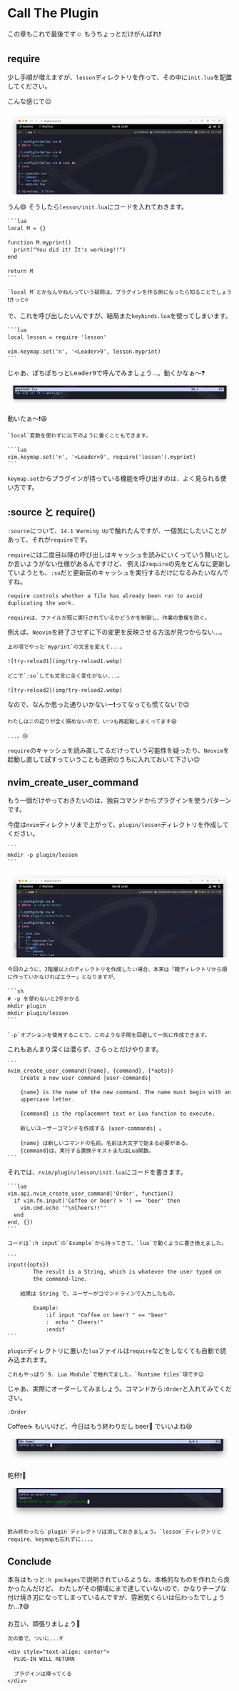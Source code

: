# Call The Plugin

この章もこれで最後です☺️ もうちょっとだけがんばれ❗

## require

少し手順が増えますが、`lesson`ディレクトリを作って、その中に`init.lua`を配置してください。

こんな感じで😉

![make-dir](img/make-dir.webp)

うん😄 そうしたら`lesson/init.lua`にコードを入れておきます。

~~~admonish example title="lesson/init.lua"
```lua
local M = {}

function M.myprint()
  print("You did it! It's working!!")
end

return M
```
~~~

```admonish note
`local M`とかなんやねんっていう疑問は、プラグインを作る側になったら知ることでしょう❗きっと☺️
```

で、これを呼び出したいんですが、結局また`keybinds.lua`を使ってしまいます。

~~~admonish example title="keybinds.lua"
```lua
local lesson = require 'lesson'

vim.keymap.set('n', '<Leader>9', lesson.myprint)
```
~~~

じゃあ、ぽちぽちっと<kbd>Leader</kbd><kbd>9</kbd>で呼んでみましょう...。動くかなぁ〜❓

![call-function5](img/call-function5.webp)

動いたぁ〜❗😆

~~~admonish tip
`local`変数を使わずに以下のように書くこともできます。

```lua
vim.keymap.set('n', '<Leader>9', require('lesson').myprint)
```
~~~

`keymap.set`からプラグインが持っている機能を呼び出すのは、よく見られる使い方です。

## :source と require()

`:source`について、`14.1 Warming Up`で触れたんですが、一個気にしたいことがあって、それが`require`です。

`require`には二度目以降の呼び出しはキャッシュを読みにいくっていう賢いとしか言いようがない仕様があるんですけど、
例えば`require`の先をどんなに更新していようとも、`:so`だと更新前のキャッシュを実行するだけになるみたいなんですね。

```admonish info title="[The require Function](https://www.lua.org/pil/8.1.html)"
require controls whether a file has already been run to avoid duplicating the work.

requireは、ファイルが既に実行されているかどうかを制御し、作業の重複を防ぐ。
```

例えば、`Neovim`を終了させずに下の変更を反映させる方法が見つからない...。

```admonish question
上の項でやった`myprint`の文言を変えて...。

![try-reload1](img/try-reload1.webp)

どこで`:so`しても文言に全く変化がない...。

![try-reload2](img/try-reload2.webp)

```

なので、なんか思った通りいかないー❗ってなっても慌てないで😉

```admonish note
わたしはこの辺りが全く掴めないので、いつも再起動しまくってます😆

...。😢
```

`require`のキャッシュを読み直してるだけっていう可能性を疑ったり、`Neovim`を起動し直して試すっていうことも選択のうちに入れておいて下さい😉

## nvim_create_user_command

もう一個だけやっておきたいのは、独自コマンドからプラグインを使うパターンです。

今度は`nvim`ディレクトリまで上がって、`plugin/lesson`ディレクトリを作成してください。

~~~admonish quote title="Command"
```
mkdir -p plugin/lesson
```
~~~

![make-dir2](img/make-dir2.webp)

~~~admonish tip
今回のように、2階層以上のディレクトリを作成したい場合、本来は「親ディレクトリから順に作っていかなければエラー」となりますが、

```sh
# -p を使わないと2手かかる
mkdir plugin
mkdir plugin/lesson
```

`-p`オプションを使用することで、このような手間を回避して一気に作成できます。
~~~

これもあんまり深くは潜らず、さらっとだけやります。

~~~admonish info title=":h nvim_create_user_command"
```
nvim_create_user_command({name}, {command}, {*opts})
    Create a new user command |user-commands|

    {name} is the name of the new command. The name must begin with an
    uppercase letter.

    {command} is the replacement text or Lua function to execute.

    新しいユーザーコマンドを作成する |user-commands| 。

    {name} は新しいコマンドの名前。名前は大文字で始まる必要がある。
    {command}は、実行する置換テキストまたはLua関数。
```
~~~

それでは、`nvim/plugin/lesson/init.lua`にコードを書きます。

~~~admonish example title="nvim/plugin/lesson/init.lua"
```lua
vim.api.nvim_create_user_command('Order', function()
  if vim.fn.input('Coffee or beer? > ') == 'beer' then
    vim.cmd.echo '"\nCheers!!"'
  end
end, {})
```
~~~

~~~ admonish note
コードは`:h input`の`Example`から持ってきて、`lua`で動くように書き換えました。

```
input({opts})
		The result is a String, which is whatever the user typed on
		the command-line.

    結果は String で、ユーザーがコマンドラインで入力したもの。

		Example:  
			:if input "Coffee or beer? " == "beer"
			:  echo " Cheers!"
			:endif
```
~~~

`plugin`ディレクトリに置いた`lua`ファイルは`require`などをしなくても自動で読み込まれます。

```admonish note
これもやっぱり`9. Lua Module`で触れてました。`Runtime files`項です😉
```

じゃあ、実際にオーダーしてみましょう。コマンドから`:Order`と入れてみてください。

```
:Order
```

Coffee☕ もいいけど、今日はもう終わりだし beer🍺 でいいよね😆

![beer](img/beer.webp)

乾杯❗🍻

![cheers](img/cheers.webp)

```admonish note
飲み終わったら`plugin`ディレクトリは消しておきましょう。`lesson`ディレクトリとrequire、keymapも忘れずに...。
```

## Conclude

本当はもっと`:h packages`で説明されているような、本格的なものを作れたら良かったんだけど、
わたしがその領域にまで達していないので、かなりチープな付け焼き刃になってしまっているんですが、雰囲気くらいは伝わったでしょうか...❓😅

お互い、頑張りましょう🤗

```admonish success
次の章で、ついに...⁉️
```

```admonish success title=""
<div style="text-align: center">
  PLUG-IN WILL RETURN

  プラグインは帰ってくる
</div>
```
